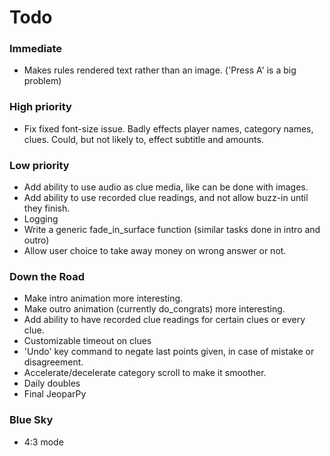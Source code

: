 # Todo #

### Immediate ###
* Makes rules rendered text rather than an image. ('Press A' is a big problem)

### High priority ###
* Fix fixed font-size issue.
    Badly effects player names, category names, clues.
	Could, but not likely to, effect subtitle and amounts.

### Low priority ###
* Add ability to use audio as clue media, like can be done with images.
* Add ability to use recorded clue readings, and not allow buzz-in until they finish.
* Logging
* Write a generic fade_in_surface function (similar tasks done in intro and outro)
* Allow user choice to take away money on wrong answer or not.

### Down the Road ###
* Make intro animation more interesting.
* Make outro animation (currently do_congrats) more interesting.
* Add ability to have recorded clue readings for certain clues or every clue.
* Customizable timeout on clues
* 'Undo' key command to negate last points given, in case of mistake or disagreement.
* Accelerate/decelerate category scroll to make it smoother.
* Daily doubles
* Final JeoparPy

### Blue Sky ###
* 4:3 mode
